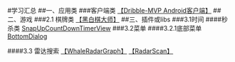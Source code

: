 #学习汇总
##一、应用类
###客户端类
[【Dribble-MVP Android客户端】](https://github.com/gatsbydhn/Peanut)
##二、游戏
###2.1 棋牌类
[【黑白棋大师】](https://github.com/laserwave/Reversi.git)
##三、插件或libs
###3.1时间
####秒杀类
[SnapUpCountDownTimerView](https://github.com/aesion/SnapUpCountDownTimerView)
###3.2菜单
####3.2.1底部菜单
[BottomDialog](https://github.com/Curzibn/BottomDialog)

####3.3 雷达搜索
[【WhaleRadarGraph】](https://github.com/SmallBlueWhale/WhaleRadarGraph)
[【RadarScan】](https://github.com/ImmortalZ/RadarScan)

